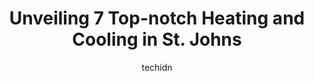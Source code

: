 ---
layout: ampstory
image: https://i0.wp.com/www.auto.or.id/wp-content/uploads/2023/06/deepclean-nl-ltd-0-st-johns-1686325324.jpeg?resize=640,853
author: techidn
featured: false
description: St. Johns, Newfoundland and Labrador, Canada is a haven for Heating and Cooling enthusiasts, boasting an impressive array of 7 top-notch establishments. Whether youre a seasoned connoisseu
title: Unveiling 7 Top-notch Heating and Cooling in St. Johns
cover:
   title: Unveiling 7 Top-notch Heating and Cooling in St. Johns
   subtitle: AUTO.OR.ID
   background: https://www.auto.or.id/wp-content/uploads/2023/06/deepclean-nl-ltd-0-st-johns-1686325324.jpeg

pages: 
 - layout: thirds
   top: <h1>#1 DeepClean NL Ltd.</h1>
   bottom: "<p>I had DeepClean NL perform servicing for both my mini split and air exchanger. They were very responsive to my messages and had an appointment arranged not long after I h</p>"
   background: https://www.auto.or.id/wp-content/uploads/2023/06/deepclean-nl-ltd-1-st-johns-1686325325.jpeg
   backgroundblur: true
 - layout: thirds
   top: <h1>#2 Coopers Heating Solutions Inc.</h1>
   bottom: "<p>310 Bauline Line Extension, Portugal Cove-St. Philips, NL A1M 2V6, Canada</p>"
   background: https://www.auto.or.id/wp-content/uploads/2023/06/deepclean-nl-ltd-2-st-johns-1686325326.jpeg
   cta:
      link: https://www.auto.or.id/unveiling-7-top-notch-heating-and-cooling-in-st-johns/
      text: Unveiling 7 Top-notch Heating and Cooling in St. Johns
 - layout: thirds
   top: <h1>#3 Hot Frost Heat Pumps</h1>
   bottom: "<p>978 Topsail Rd, Mount Pearl, NL A1N 3H9, Canada</p>"
   background: https://images.unsplash.com/photo-1617498115500-a71a00d2f6c3?ixlib=rb-4.0.3&ixid=MnwxMjA3fDB8MHxwaG90by1wYWdlfHx8fGVufDB8fHx8&auto=format&fit=crop&w=640&h=853&q=80
   cta:
      link: https://www.auto.or.id/unveiling-7-top-notch-heating-and-cooling-in-st-johns/
      text: Unveiling 7 Top-notch Heating and Cooling in St. Johns
 - layout: thirds
   top: <h1>#4 Cole Air Contracting</h1>
   bottom: "<p>236b Park Ave, Mount Pearl, NL A1N 1H9, Canada</p>"
   background: https://images.unsplash.com/photo-1630381933629-1ea495aab22d?ixlib=rb-4.0.3&ixid=MnwxMjA3fDB8MHxwaG90by1wYWdlfHx8fGVufDB8fHx8&auto=format&fit=crop&w=640&h=853&q=80
   cta:
      link: https://www.auto.or.id/unveiling-7-top-notch-heating-and-cooling-in-st-johns/
      text: Unveiling 7 Top-notch Heating and Cooling in St. Johns
 - layout: thirds
   top: <h1>#5 Kool Rite Refrigeration</h1>
   bottom: "<p>8 Vanguard Crt, St. Johns, NL A1A 5N7, Canada</p>"
   background: https://images.unsplash.com/photo-1636325778435-585ed877d753?ixlib=rb-4.0.3&ixid=MnwxMjA3fDB8MHxwaG90by1wYWdlfHx8fGVufDB8fHx8&auto=format&fit=crop&w=640&h=853&q=80
   cta:
      link: https://www.auto.or.id/unveiling-7-top-notch-heating-and-cooling-in-st-johns/
      text: Unveiling 7 Top-notch Heating and Cooling in St. Johns
 - layout: thirds
   top: <h1>#6 Reliable Heat Pump Services Ltd.</h1>
   bottom: "<p>255 Majors Path Suite 2, St. Johns, NL A1A 0L5, Canada</p>"
   background: https://images.unsplash.com/photo-1594502225401-a9eab8b405dd?ixlib=rb-4.0.3&ixid=MnwxMjA3fDB8MHxwaG90by1wYWdlfHx8fGVufDB8fHx8&auto=format&fit=crop&w=640&h=853&q=80
   cta:
      link: https://www.auto.or.id/unveiling-7-top-notch-heating-and-cooling-in-st-johns/
      text: Unveiling 7 Top-notch Heating and Cooling in St. Johns
 - layout: thirds
   top: <h1>#7 Newfoundland HVAC</h1>
   bottom: "<p>16 Thomas Byrne Dr, Mount Pearl, NL A1N 0A6, Canada</p>"
   background: https://images.unsplash.com/photo-1582834202430-ddcd18987a61?ixlib=rb-4.0.3&ixid=MnwxMjA3fDB8MHxwaG90by1wYWdlfHx8fGVufDB8fHx8&auto=format&fit=crop&w=640&h=853&q=80
   cta:
      link: https://www.auto.or.id/unveiling-7-top-notch-heating-and-cooling-in-st-johns/
      text: Unveiling 7 Top-notch Heating and Cooling in St. Johns
 - layout: thirds
   middle: Continue reading...
   background: https://images.unsplash.com/photo-1504887764023-6f27056d186c?ixlib=rb-4.0.3&ixid=MnwxMjA3fDB8MHxwaG90by1wYWdlfHx8fGVufDB8fHx8&auto=format&fit=crop&w=640&h=853&q=80
   cta:
      link: https://www.auto.or.id/unveiling-7-top-notch-heating-and-cooling-in-st-johns/
      text: Unveiling 7 Top-notch Heating and Cooling in St. Johns

---